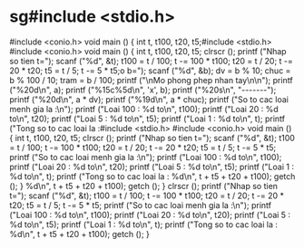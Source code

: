 # sg#include <stdio.h>
#include <conio.h>
void
main ()
{
  int t, t100, t20, t5;#include <stdio.h>
#include <conio.h>
void
main ()
{
  int t, t100, t20, t5;
  clrscr ();
  printf ("Nhap so tien t=");
  scanf ("%d", &t);
  t100 = t / 100;
  t -= 100 * t100;
  t20 = t / 20;
  t -= 20 * t20;
  t5 = t / 5;
  t -= 5 * t5;o b=");
  scanf ("%d", &b);
  dv = b % 10;
  chuc = b % 100 / 10;
  tram = b / 100;
  printf ("\nMo phong phep nhan tay\n\n");
  printf ("%20d\n", a);
  printf ("%15c%5d\n", 'x', b);
  printf ("%20s\n", "-------");
  printf ("%20d\n", a * dv);
  printf ("%19d\n", a * chuc);
  printf ("So to cac loai menh gia la :\n");
  printf ("Loai 100 : %d to\n", t100);
  printf ("Loai 20 : %d to\n", t20);
  printf ("Loai 5 : %d to\n", t5);
  printf ("Loai 1 : %d to\n", t);
  printf ("Tong so to cac loai la :#include <stdio.h>
#include <conio.h>
void
main ()
{
  int t, t100, t20, t5;
  clrscr ();
  printf ("Nhap so tien t=");
  scanf ("%d", &t);
  t100 = t / 100;
  t -= 100 * t100;
  t20 = t / 20;
  t -= 20 * t20;
  t5 = t / 5;
  t -= 5 * t5;
  printf ("So to cac loai menh gia la :\n");
  printf ("Loai 100 : %d to\n", t100);
  printf ("Loai 20 : %d to\n", t20);
  printf ("Loai 5 : %d to\n", t5);
  printf ("Loai 1 : %d to\n", t);
  printf ("Tong so to cac loai la : %d\n", t + t5 + t20 + t100);
  getch ();
} %d\n", t + t5 + t20 + t100);
  getch ();
}
  clrscr ();
  printf ("Nhap so tien t=");
  scanf ("%d", &t);
  t100 = t / 100;
  t -= 100 * t100;
  t20 = t / 20;
  t -= 20 * t20;
  t5 = t / 5;
  t -= 5 * t5;
  printf ("So to cac loai menh gia la :\n");
  printf ("Loai 100 : %d to\n", t100);
  printf ("Loai 20 : %d to\n", t20);
  printf ("Loai 5 : %d to\n", t5);
  printf ("Loai 1 : %d to\n", t);
  printf ("Tong so to cac loai la : %d\n", t + t5 + t20 + t100);
  getch ();
}
